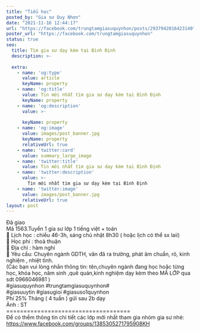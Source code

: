 ```yaml
---
title: "Tiểu học"
posted_by: "Gia sư Quy Nhơn"
date: "2021-11-16 12:44:17"
url: "https://facebook.com/trungtamgiasuquynhon/posts/2937942016423140"
poster_url: "https://facebook.com/trungtamgiasuquynhon"
status: true
seo:
  title: Tìm gia sư dạy kèm tại Bình Định
  description: >-
    
  extra:
    - name: 'og:type'
      value: article
      keyName: property
    - name: 'og:title'
      value: Tin mới nhất tìm gia sư dạy kèm tại Bình Định
      keyName: property
    - name: 'og:description'
      value: >-
        
      keyName: property
    - name: 'og:image'
      value: images/post_banner.jpg
      keyName: property
      relativeUrl: true
    - name: 'twitter:card'
      value: summary_large_image
    - name: 'twitter:title'
      value: Tin mới nhất tìm gia sư dạy kèm tại Bình Định
    - name: 'twitter:description'
      value: >-
        Tin mới nhất tìm gia sư dạy kèm tại Bình Định
    - name: 'twitter:image'
      value: images/post_banner.jpg
      relativeUrl: true
layout: post
---
```

Đã giao<br>Mã 1563.Tuyển 1 gia sư lớp 1 tiếng việt + toán<br>🧐 Lịch học : chiều 46-3h, sáng chủ nhật 8h30 ( hoặc lịch có thể sx laii)<br>🧐 Học phí : thoả thuận<br>🧐 Địa chỉ : hàm nghi<br>🧐 Yêu cầu: Chuyên ngành GDTH, văn đã ra trường, phát âm chuẩn, rõ, kinh nghiệm , nhiệt tình.<br>(Các bạn vui lòng nhắn thông tin: tên,chuyên ngành đang học hoặc từng học, khóa học, năm sinh ,quê quán,kinh nghiệm dạy kèm theo MÃ LỚP qua sdt 0966046981 )<br>#giasuquynhon #trungtamgiasuquynhon#<br>#giasuuytin #giasugioi #giasuso1quynhon<br>Phí 25% Tháng ( 4 tuần ) gửi sau 2b dạy<br>Ảnh : ST<br>====================================<br>Để có thểm thông tin chi tiết các lớp mới nhất tham gia nhóm gia sư nhé: https://www.facebook.com/groups/1385305271795908KH
